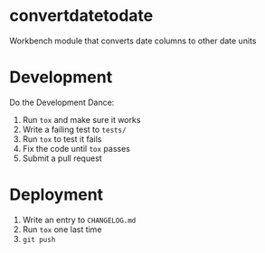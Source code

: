 # convertdatetodate

Workbench module that converts date columns to other date units

# Development

Do the Development Dance:

1. Run `tox` and make sure it works
2. Write a failing test to `tests/`
3. Run `tox` to test it fails
4. Fix the code until `tox` passes
5. Submit a pull request

# Deployment

1. Write an entry to `CHANGELOG.md`
2. Run `tox` one last time
3. `git push`
